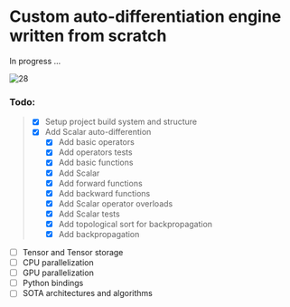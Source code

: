 # Custom auto-differentiation engine written from scratch

In progress ... 

![28](https://geps.dev/progress/28)

### Todo:
> - [x] Setup project build system and structure
> - [x] Add Scalar auto-differention
>   - [x] Add basic operators
>   - [x] Add operators tests
>   - [x] Add basic functions
>   - [x] Add Scalar
>   - [x] Add forward functions
>   - [x] Add backward functions
>   - [x] Add Scalar operator overloads
>   - [x] Add Scalar tests
>   - [x] Add topological sort for backpropagation
>   - [x] Add backpropagation
- [ ] Tensor and Tensor storage
- [ ] CPU parallelization
- [ ] GPU parallelization
- [ ] Python bindings
- [ ] SOTA architectures and algorithms
